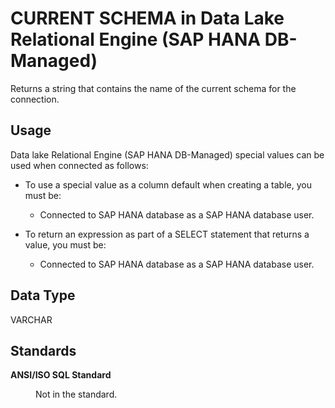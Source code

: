 <!-- loioa0c6d51d417d4127b540af0ba1fbd2ba -->

# CURRENT SCHEMA in Data Lake Relational Engine \(SAP HANA DB-Managed\)

Returns a string that contains the name of the current schema for the connection.



<a name="loioa0c6d51d417d4127b540af0ba1fbd2ba__section_agt_pxr_btb"/>

## Usage

Data lake Relational Engine \(SAP HANA DB-Managed\) special values can be used when connected as follows:

-   To use a special value as a column default when creating a table, you must be:
    -   Connected to SAP HANA database as a SAP HANA database user.

-   To return an expression as part of a SELECT statement that returns a value, you must be:
    -   Connected to SAP HANA database as a SAP HANA database user.




<a name="loioa0c6d51d417d4127b540af0ba1fbd2ba__section_fvj_dhr_btb"/>

## Data Type

VARCHAR



<a name="loioa0c6d51d417d4127b540af0ba1fbd2ba__section_ydv_dhr_btb"/>

## Standards


<dl>
<dt><b>

ANSI/ISO SQL Standard

</b></dt>
<dd>

Not in the standard.



</dd>
</dl>

